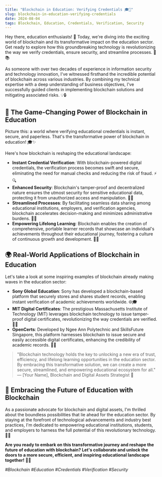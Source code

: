 ```yaml
---
title: "Blockchain in Education: Verifying Credentials 🎓🔑"
slug: blockchain-in-education-verifying-credentials
date: 2024-08-04
tags: Blockchain, Education, Credentials, Verification, Security
---
```


Hey there, education enthusiasts! 🙌 Today, we're diving into the exciting world of blockchain and its transformative impact on the education sector. Get ready to explore how this groundbreaking technology is revolutionizing the way we verify credentials, ensure security, and streamline processes. 🚀📚

As someone with over two decades of experience in information security and technology innovation, I've witnessed firsthand the incredible potential of blockchain across various industries. By combining my technical expertise with a deep understanding of business objectives, I've successfully guided clients in implementing blockchain solutions and mitigating associated risks. 💡🔒

## 🌟 The Game-Changing Power of Blockchain in Education

Picture this: a world where verifying educational credentials is instant, secure, and paperless. That's the transformative power of blockchain in education! 🎓✨

Here's how blockchain is reshaping the educational landscape:

- **Instant Credential Verification**: With blockchain-powered digital credentials, the verification process becomes swift and secure, eliminating the need for manual checks and reducing the risk of fraud. ⚡🔍
- **Enhanced Security**: Blockchain's tamper-proof and decentralized nature ensures the utmost security for sensitive educational data, protecting it from unauthorized access and manipulation. 🔐💪
- **Streamlined Processes**: By facilitating seamless data sharing among educational institutions, employers, and verification agencies, blockchain accelerates decision-making and minimizes administrative burdens. 🤝⏰
- **Empowering Lifelong Learning**: Blockchain enables the creation of comprehensive, portable learner records that showcase an individual's achievements throughout their educational journey, fostering a culture of continuous growth and development. 🌱🌟

## 🌍 Real-World Applications of Blockchain in Education

Let's take a look at some inspiring examples of blockchain already making waves in the education sector:

- **Sony Global Education**: Sony has developed a blockchain-based platform that securely stores and shares student records, enabling instant verification of academic achievements worldwide. 🌐🎓
- **MIT Digital Certificates**: The prestigious Massachusetts Institute of Technology (MIT) leverages blockchain technology to issue tamper-proof digital certificates, revolutionizing the way credentials are verified. 🏫🔑
- **OpenCerts**: Developed by Ngee Ann Polytechnic and SkillsFuture Singapore, this platform harnesses blockchain to issue secure and easily accessible digital certificates, enhancing the credibility of academic records. 📜✅

> "Blockchain technology holds the key to unlocking a new era of trust, efficiency, and lifelong learning opportunities in the education sector. By embracing this transformative solution, we can create a more secure, streamlined, and empowering educational ecosystem for all." — [Your Name], Blockchain and Digital Assets Strategist 🚀

## 🎉 Embracing the Future of Education with Blockchain

As a passionate advocate for blockchain and digital assets, I'm thrilled about the boundless possibilities that lie ahead for the education sector. By staying at the forefront of technological advancements and industry best practices, I'm dedicated to empowering educational institutions, students, and employers to harness the full potential of this revolutionary technology. 🙌💡

**Are you ready to embark on this transformative journey and reshape the future of education with blockchain? Let's collaborate and unlock the doors to a more secure, efficient, and inspiring educational landscape together!** 🤝✨

*#Blockchain #Education #Credentials #Verification #Security*